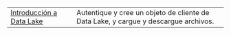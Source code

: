 |  |  |
|---------|---------|
| [Introducción a Data Lake][1] | Autentique y cree un objeto de cliente de Data Lake, y cargue y descargue archivos. |

[1]: https://azure.microsoft.com/resources/samples/data-lake-store-java-upload-download-get-started/